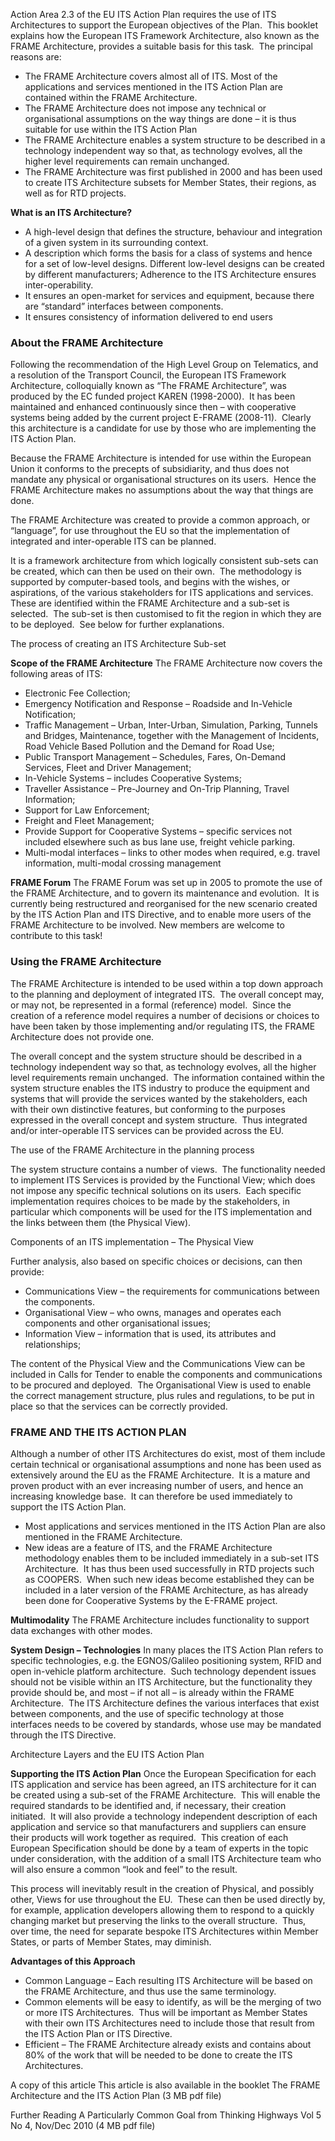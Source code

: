 Action Area 2.3 of the EU ITS Action Plan requires the use of ITS Architectures to support the European objectives of the Plan.  This booklet explains how the European ITS Framework Architecture, also known as the FRAME Architecture, provides a suitable basis for this task.  The principal reasons are:

* The FRAME Architecture covers almost all of ITS. Most of the applications and services mentioned in the ITS Action Plan are contained within the FRAME Architecture.
* The FRAME Architecture does not impose any technical or organisational assumptions on the way things are done – it is thus suitable for use within the ITS Action Plan
* The FRAME Architecture enables a system structure to be described in a technology independent way so that, as technology evolves, all the higher level requirements can remain unchanged.
* The FRAME Architecture was first published in 2000 and has been used to create ITS Architecture subsets for Member States, their regions, as well as for RTD projects.

**What is an ITS Architecture?**
* A high-level design that defines the structure, behaviour and integration of a given system in its surrounding context.
* A description which forms the basis for a class of systems and hence for a set of low-level designs.
Different low-level designs can be created by different manufacturers;
Adherence to the ITS Architecture ensures inter-operability.
* It ensures an open-market for services and equipment, because there are “standard” interfaces between components.
* It ensures consistency of information delivered to end users

### About the FRAME Architecture

Following the recommendation of the High Level Group on Telematics, and a resolution of the Transport Council, the European ITS Framework Architecture, colloquially known as “The FRAME Architecture”, was produced by the EC funded project KAREN (1998-2000).  It has been maintained and enhanced continuously since then – with cooperative systems being added by the current project E-FRAME (2008-11).  Clearly this architecture is a candidate for use by those who are implementing the ITS Action Plan.

Because the FRAME Architecture is intended for use within the European Union it conforms to the precepts of subsidiarity, and thus does not mandate any physical or organisational structures on its users.  Hence the FRAME Architecture makes no assumptions about the way that things are done.

The FRAME Architecture was created to provide a common approach, or “language”, for use throughout the EU so that the implementation of integrated and inter-operable ITS can be planned.

It is a framework architecture from which logically consistent sub-sets can be created, which can then be used on their own.  The methodology is supported by computer-based tools, and begins with the wishes, or aspirations, of the various stakeholders for ITS applications and services.  These are identified within the FRAME Architecture and a sub-set is selected.  The sub-set is then customised to fit the region in which they are to be deployed.  See below for further explanations.

The process of creating an ITS Architecture Sub-set

**Scope of the FRAME Architecture**
The FRAME Architecture now covers the following areas of ITS:

* Electronic Fee Collection;
* Emergency Notification and Response – Roadside and In-Vehicle Notification;
* Traffic Management – Urban, Inter-Urban, Simulation, Parking, Tunnels and Bridges, Maintenance, together with the Management of Incidents, Road Vehicle Based Pollution and the Demand for Road Use;
* Public Transport Management – Schedules, Fares, On-Demand Services, Fleet and Driver Management;
* In-Vehicle Systems – includes Cooperative Systems;
* Traveller Assistance – Pre-Journey and On-Trip Planning, Travel Information;
* Support for Law Enforcement;
* Freight and Fleet Management;
* Provide Support for Cooperative Systems – specific services not included elsewhere such as bus lane use, freight vehicle parking.
* Multi-modal interfaces – links to other modes when required, e.g. travel information, multi-modal crossing management

**FRAME Forum**
The FRAME Forum was set up in 2005 to promote the use of the FRAME Architecture, and to govern its maintenance and evolution.  It is currently being restructured and reorganised for the new scenario created by the ITS Action Plan and ITS Directive, and to enable more users of the FRAME Architecture to be involved. New members are welcome to contribute to this task!

### Using the FRAME Architecture

The FRAME Architecture is intended to be used within a top down approach to the planning and deployment of integrated ITS.  The overall concept may, or may not, be represented in a formal (reference) model.  Since the creation of a reference model requires a number of decisions or choices to have been taken by those implementing and/or regulating ITS, the FRAME Architecture does not provide one.

The overall concept and the system structure should be described in a technology independent way so that, as technology evolves, all the higher level requirements remain unchanged.  The information contained within the system structure enables the ITS industry to produce the equipment and systems that will provide the services wanted by the stakeholders, each with their own distinctive features, but conforming to the purposes expressed in the overall concept and system structure.  Thus integrated and/or inter-operable ITS services can be provided across the EU.

The use of the FRAME Architecture in the planning process

The system structure contains a number of views.  The functionality needed to implement ITS Services is provided by the Functional View; which does not impose any specific technical solutions on its users.  Each specific implementation requires choices to be made by the stakeholders, in particular which components will be used for the ITS implementation and the links between them (the Physical View).

Components of an ITS implementation – The Physical View

Further analysis, also based on specific choices or decisions, can then provide:

* Communications View – the requirements for communications between the components.
* Organisational View – who owns, manages and operates each components and other organisational issues;
* Information View – information that is used, its attributes and relationships;

The content of the Physical View and the Communications View can be included in Calls for Tender to enable the components and communications to be procured and deployed.  The Organisational View is used to enable the correct management structure, plus rules and regulations, to be put in place so that the services can be correctly provided.

### FRAME AND THE ITS ACTION PLAN

Although a number of other ITS Architectures do exist, most of them include certain technical or organisational assumptions and none has been used as extensively around the EU as the FRAME Architecture.  It is a mature and proven product with an ever increasing number of users, and hence an increasing knowledge base.  It can therefore be used immediately to support the ITS Action Plan.

* Most applications and services mentioned in the ITS Action Plan are also mentioned in the FRAME Architecture.
* New ideas are a feature of ITS, and the FRAME Architecture methodology enables them to be included immediately in a sub-set ITS Architecture.  It has thus been used successfully in RTD projects such as COOPERS.  When such new ideas become established they can be included in a later version of the FRAME Architecture, as has already been done for Cooperative Systems by the E-FRAME project.

**Multimodality**
The FRAME Architecture includes functionality to support data exchanges with other modes.

**System Design – Technologies**
In many places the ITS Action Plan refers to specific technologies, e.g. the EGNOS/Galileo positioning system, RFID and open in-vehicle platform architecture.  Such technology dependent issues should not be visible within an ITS Architecture, but the functionality they provide should be, and most – if not all – is already within the FRAME Architecture.  The ITS Architecture defines the various interfaces that exist between components, and the use of specific technology at those interfaces needs to be covered by standards, whose use may be mandated through the ITS Directive.

Architecture Layers and the EU ITS Action Plan

**Supporting the ITS Action Plan**
Once the European Specification for each ITS application and service has been agreed, an ITS architecture for it can be created using a sub-set of the FRAME Architecture.  This will enable the required standards to be identified and, if necessary, their creation initiated.  It will also provide a technology independent description of each application and service so that manufacturers and suppliers can ensure their products will work together as required.  This creation of each European Specification should be done by a team of experts in the topic under consideration, with the addition of a small ITS Architecture team who will also ensure a common “look and feel” to the result.

This process will inevitably result in the creation of Physical, and possibly other, Views for use throughout the EU.  These can then be used directly by, for example, application developers allowing them to respond to a quickly changing market but preserving the links to the overall structure.  Thus, over time, the need for separate bespoke ITS Architectures within Member States, or parts of Member States, may diminish.

**Advantages of this Approach**
* Common Language – Each resulting ITS Architecture will be based on the FRAME Architecture, and thus use the same terminology.
* Common elements will be easy to identify, as will be the merging of two or more ITS Architectures.  Thus will be important as Member States with their own ITS Architectures need to include those that result from the ITS Action Plan or ITS Directive.
* Efficient – The FRAME Architecture already exists and contains about 80% of the work that will be needed to be done to create the ITS Architectures.

A copy of this article
This article is also available in the booklet The FRAME Architecture and the ITS Action Plan (3 MB pdf file)

Further Reading
A Particularly Common Goal from Thinking Highways Vol 5 No 4, Nov/Dec 2010 (4 MB pdf file)